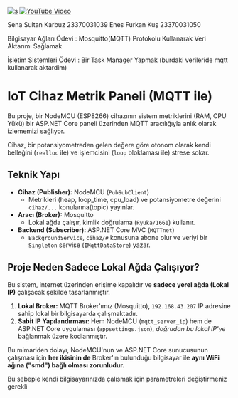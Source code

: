 [![s](https://img.youtube.com/vi/<VIDEO_ID>/maxresdefault.jpg)](https://www.youtube.com/watch?v=1NbKHaOdFg4)
[![YouTube Video](https://img.shields.io/badge/Watch%20on-YouTube-red?logo=youtube)](https://www.youtube.com/watch?v=1NbKHaOdFg4)


Sena Sultan Karbuz 23370031039
Enes Furkan Kuş 23370031050

Bilgisayar Ağları Ödevi : Mosquitto(MQTT)  Protokolu Kullanarak Veri Aktarımı Sağlamak 

İşletim Sistemleri Ödevi : Bir Task Manager Yapmak (burdaki verileride mqtt kullanarak aktardim)



# IoT Cihaz Metrik Paneli (MQTT ile)

Bu proje, bir NodeMCU (ESP8266) cihazının sistem metriklerini (RAM, CPU Yükü) bir ASP.NET Core paneli üzerinden MQTT aracılığıyla anlık olarak izlememizi sağlıyor.

Cihaz, bir potansiyometreden gelen değere göre otonom olarak kendi belleğini (`realloc` ile) ve işlemcisini (`loop` bloklaması ile) strese sokar.

## Teknik Yapı

* **Cihaz (Publisher):** NodeMCU (`PubSubClient`)
    * Metrikleri (heap, loop_time, cpu_load) ve potansiyometre değerini `cihaz/...` konularına(topic) yayınlar.
* **Aracı (Broker):** Mosquitto
    * Lokal ağda çalışır, kimlik doğrulama (`Ryuka/1661`) kullanır.
* **Backend (Subscriber):** ASP.NET Core MVC (`MQTTnet`)
    * `BackgroundService`, `cihaz/#` konusuna abone olur ve veriyi bir `Singleton` servise (`IMqttDataStore`) yazar.

## Proje Neden Sadece Lokal Ağda Çalışıyor?

Bu sistem, internet üzerinden erişime kapalıdır ve **sadece yerel ağda (Lokal IP)** çalışacak şekilde tasarlanmıştır.

1.  **Lokal Broker:** MQTT Broker'ımız (Mosquitto), `192.168.43.207` IP adresine sahip lokal bir bilgisayarda çalışmaktadır.
2.  **Sabit IP Yapılandırması:** Hem NodeMCU (`mqtt_server_ip`) hem de ASP.NET Core uygulaması (`appsettings.json`), *doğrudan bu lokal IP'ye* bağlanmak üzere kodlanmıştır.

Bu mimariden dolayı, NodeMCU'nun ve ASP.NET Core sunucusunun çalışması için **her ikisinin de** Broker'ın bulunduğu bilgisayar ile **aynı WiFi ağına ("smd") bağlı olması zorunludur.** 

Bu sebeple kendi bilgisayarınızda çalısmak için parametreleri değiştirmeniz gerekli
